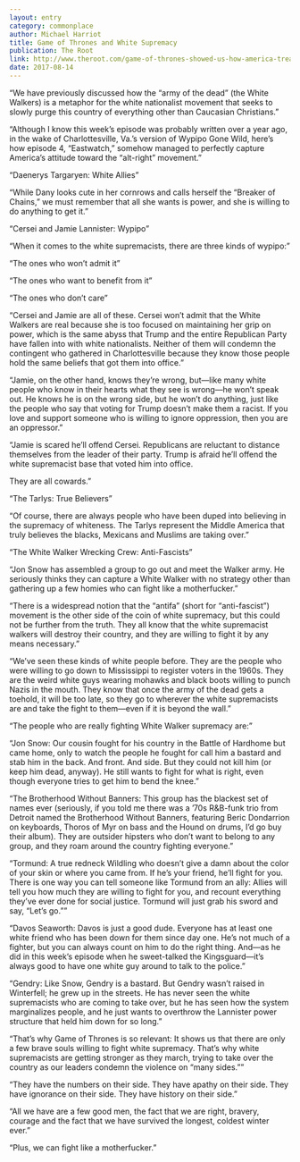 ```yaml
---
layout: entry
category: commonplace
author: Michael Harriot
title: Game of Thrones and White Supremacy
publication: The Root
link: http://www.theroot.com/game-of-thrones-showed-us-how-america-treats-white-supr-1797817865
date: 2017-08-14
---
```


“We have previously discussed how the “army of the dead” (the White Walkers) is a metaphor for the white nationalist movement that seeks to slowly purge this country of everything other than Caucasian Christians.”

“Although I know this week’s episode was probably written over a year ago, in the wake of Charlottesville, Va.’s version of Wypipo Gone Wild, here’s how episode 4, “Eastwatch,” somehow managed to perfectly capture America’s attitude toward the “alt-right” movement.”

“Daenerys Targaryen: White Allies”

“While Dany looks cute in her cornrows and calls herself the “Breaker of Chains,” we must remember that all she wants is power, and she is willing to do anything to get it.”

“Cersei and Jamie Lannister: Wypipo”

“When it comes to the white supremacists, there are three kinds of wypipo:”

“The ones who won’t admit it”

“The ones who want to benefit from it”

“The ones who don’t care”

“Cersei and Jamie are all of these. Cersei won’t admit that the White Walkers are real because she is too focused on maintaining her grip on power, which is the same abyss that Trump and the entire Republican Party have fallen into with white nationalists. Neither of them will condemn the contingent who gathered in Charlottesville because they know those people hold the same beliefs that got them into office.”

“Jamie, on the other hand, knows they’re wrong, but—like many white people who know in their hearts what they see is wrong—he won’t speak out. He knows he is on the wrong side, but he won’t do anything, just like the people who say that voting for Trump doesn’t make them a racist. If you love and support someone who is willing to ignore oppression, then you are an oppressor.”

“Jamie is scared he’ll offend Cersei. Republicans are reluctant to distance themselves from the leader of their party. Trump is afraid he’ll offend the white supremacist base that voted him into office.

They are all cowards.”

“The Tarlys: True Believers”

“Of course, there are always people who have been duped into believing in the supremacy of whiteness. The Tarlys represent the Middle America that truly believes the blacks, Mexicans and Muslims are taking over.”

“The White Walker Wrecking Crew: Anti-Fascists”

“Jon Snow has assembled a group to go out and meet the Walker army. He seriously thinks they can capture a White Walker with no strategy other than gathering up a few homies who can fight like a motherfucker.”

“There is a widespread notion that the “antifa” (short for “anti-fascist”) movement is the other side of the coin of white supremacy, but this could not be further from the truth. They all know that the white supremacist walkers will destroy their country, and they are willing to fight it by any means necessary.”

“We’ve seen these kinds of white people before. They are the people who were willing to go down to Mississippi to register voters in the 1960s. They are the weird white guys wearing mohawks and black boots willing to punch Nazis in the mouth. They know that once the army of the dead gets a toehold, it will be too late, so they go to wherever the white supremacists are and take the fight to them—even if it is beyond the wall.”

“The people who are really fighting White Walker supremacy are:”

“Jon Snow: Our cousin fought for his country in the Battle of Hardhome but came home, only to watch the people he fought for call him a bastard and stab him in the back. And front. And side. But they could not kill him (or keep him dead, anyway). He still wants to fight for what is right, even though everyone tries to get him to bend the knee.”

“The Brotherhood Without Banners: This group has the blackest set of names ever (seriously, if you told me there was a ’70s R&B-funk trio from Detroit named the Brotherhood Without Banners, featuring Beric Dondarrion on keyboards, Thoros of Myr on bass and the Hound on drums, I’d go buy their album). They are outsider hipsters who don’t want to belong to any group, and they roam around the country fighting everyone.”

“Tormund: A true redneck Wildling who doesn’t give a damn about the color of your skin or where you came from. If he’s your friend, he’ll fight for you. There is one way you can tell someone like Tormund from an ally: Allies will tell you how much they are willing to fight for you, and recount everything they’ve ever done for social justice. Tormund will just grab his sword and say, “Let’s go.””

“Davos Seaworth: Davos is just a good dude. Everyone has at least one white friend who has been down for them since day one. He’s not much of a fighter, but you can always count on him to do the right thing. And—as he did in this week’s episode when he sweet-talked the Kingsguard—it’s always good to have one white guy around to talk to the police.”

“Gendry: Like Snow, Gendry is a bastard. But Gendry wasn’t raised in Winterfell; he grew up in the streets. He has never seen the white supremacists who are coming to take over, but he has seen how the system marginalizes people, and he just wants to overthrow the Lannister power structure that held him down for so long.”

“That’s why Game of Thrones is so relevant: It shows us that there are only a few brave souls willing to fight white supremacy. That’s why white supremacists are getting stronger as they march, trying to take over the country as our leaders condemn the violence on “many sides.””

“They have the numbers on their side. They have apathy on their side. They have ignorance on their side. They have history on their side.”

“All we have are a few good men, the fact that we are right, bravery, courage and the fact that we have survived the longest, coldest winter ever.”

“Plus, we can fight like a motherfucker.”

